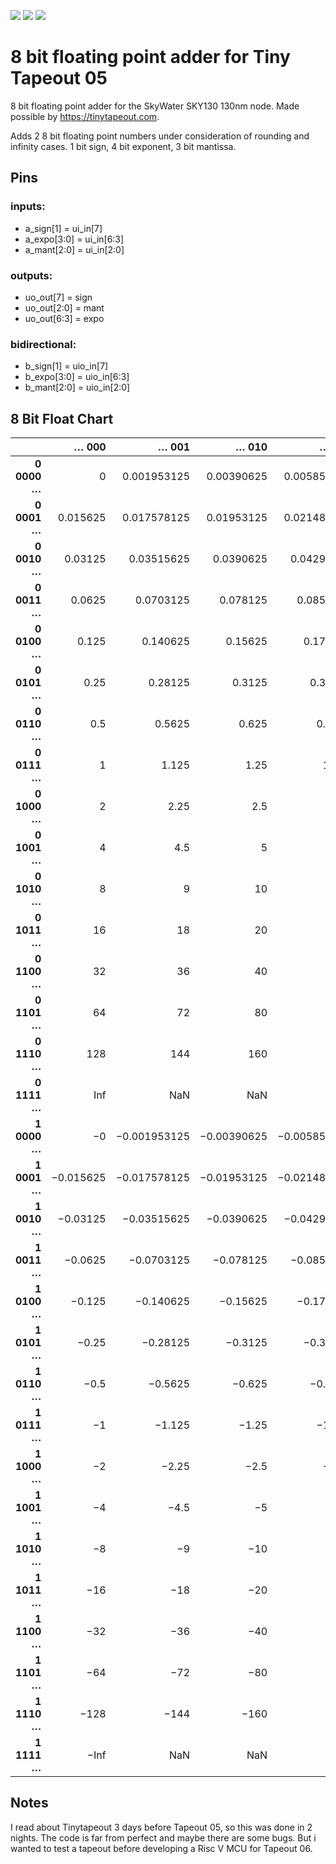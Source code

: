 ![](../../workflows/gds/badge.svg) ![](../../workflows/docs/badge.svg) ![](../../workflows/test/badge.svg)

# 8 bit floating point adder for Tiny Tapeout 05

8 bit floating point adder for the SkyWater SKY130 130nm node. Made possible by https://tinytapeout.com.

Adds 2 8 bit floating point numbers under consideration of rounding and infinity cases.
1 bit sign, 4 bit exponent, 3 bit mantissa.

## Pins

### inputs:               
  - a_sign[1]   = ui_in[7]
  - a_expo[3:0] = ui_in[6:3]
  - a_mant[2:0] = ui_in[2:0]

### outputs:
  - uo_out[7]   = sign
  - uo_out[2:0] = mant
  - uo_out[6:3] = expo

### bidirectional:
  - b_sign[1]   = uio_in[7]
  - b_expo[3:0] = uio_in[6:3]
  - b_mant[2:0] = uio_in[2:0]

## 8 Bit Float Chart

|              | **… 000** | **… 001**    | **… 010**   | **… 011**    | **… 100**  | **… 101**    | **… 110**   | **… 111**    |
|-------------:|----------:|-------------:|------------:|-------------:|-----------:|-------------:|------------:|-------------:|
| **0 0000 …** | 0         | 0.001953125  | 0.00390625  | 0.005859375  | 0.0078125  | 0.009765625  | 0.01171875  | 0.013671875  |
| **0 0001 …** | 0.015625  | 0.017578125  | 0.01953125  | 0.021484375  | 0.0234375  | 0.025390625  | 0.02734375  | 0.029296875  |
| **0 0010 …** | 0.03125   | 0.03515625   | 0.0390625   | 0.04296875   | 0.046875   | 0.05078125   | 0.0546875   | 0.05859375   |
| **0 0011 …** | 0.0625    | 0.0703125    | 0.078125    | 0.0859375    | 0.09375    | 0.1015625    | 0.109375    | 0.1171875    |
| **0 0100 …** | 0.125     | 0.140625     | 0.15625     | 0.171875     | 0.1875     | 0.203125     | 0.21875     | 0.234375     |
| **0 0101 …** | 0.25      | 0.28125      | 0.3125      | 0.34375      | 0.375      | 0.40625      | 0.4375      | 0.46875      |
| **0 0110 …** | 0.5       | 0.5625       | 0.625       | 0.6875       | 0.75       | 0.8125       | 0.875       | 0.9375       |
| **0 0111 …** | 1         | 1.125        | 1.25        | 1.375        | 1.5        | 1.625        | 1.75        | 1.875        |
| **0 1000 …** | 2         | 2.25         | 2.5         | 2.75         | 3          | 3.25         | 3.5         | 3.75         |
| **0 1001 …** | 4         | 4.5          | 5           | 5.5          | 6          | 6.5          | 7           | 7.5          |
| **0 1010 …** | 8         | 9            | 10          | 11           | 12         | 13           | 14          | 15           |
| **0 1011 …** | 16        | 18           | 20          | 22           | 24         | 26           | 28          | 30           |
| **0 1100 …** | 32        | 36           | 40          | 44           | 48         | 52           | 56          | 60           |
| **0 1101 …** | 64        | 72           | 80          | 88           | 96         | 104          | 112         | 120          |
| **0 1110 …** | 128       | 144          | 160         | 176          | 192        | 208          | 224         | 240          |
| **0 1111 …** | Inf       | NaN          | NaN         | NaN          | NaN        | NaN          | NaN         | NaN          |
| **1 0000 …** | −0        | −0.001953125 | −0.00390625 | −0.005859375 | −0.0078125 | −0.009765625 | −0.01171875 | −0.013671875 |
| **1 0001 …** | −0.015625 | −0.017578125 | −0.01953125 | −0.021484375 | −0.0234375 | −0.025390625 | −0.02734375 | −0.029296875 |
| **1 0010 …** | −0.03125  | −0.03515625  | −0.0390625  | −0.04296875  | −0.046875  | −0.05078125  | −0.0546875  | −0.05859375  |
| **1 0011 …** | −0.0625   | −0.0703125   | −0.078125   | −0.0859375   | −0.09375   | −0.1015625   | −0.109375   | −0.1171875   |
| **1 0100 …** | −0.125    | −0.140625    | −0.15625    | −0.171875    | −0.1875    | −0.203125    | −0.21875    | −0.234375    |
| **1 0101 …** | −0.25     | −0.28125     | −0.3125     | −0.34375     | −0.375     | −0.40625     | −0.4375     | −0.46875     |
| **1 0110 …** | −0.5      | −0.5625      | −0.625      | −0.6875      | −0.75      | −0.8125      | −0.875      | −0.9375      |
| **1 0111 …** | −1        | −1.125       | −1.25       | −1.375       | −1.5       | −1.625       | −1.75       | −1.875       |
| **1 1000 …** | −2        | −2.25        | −2.5        | −2.75        | −3         | −3.25        | −3.5        | −3.75        |
| **1 1001 …** | −4        | −4.5         | −5          | −5.5         | −6         | −6.5         | −7          | −7.5         |
| **1 1010 …** | −8        | −9           | −10         | −11          | −12        | −13          | −14         | −15          |
| **1 1011 …** | −16       | −18          | −20         | −22          | −24        | −26          | −28         | −30          |
| **1 1100 …** | −32       | −36          | −40         | −44          | −48        | −52          | −56         | −60          |
| **1 1101 …** | −64       | −72          | −80         | −88          | −96        | −104         | −112        | −120         |
| **1 1110 …** | −128      | −144         | −160        | −176         | −192       | −208         | −224        | −240         |
| **1 1111 …** | −Inf      | NaN          | NaN         | NaN          | NaN        | NaN          | NaN         | NaN          |


## Notes

I read about Tinytapeout 3 days before Tapeout 05, so this was done in 2 nights. The code is far from perfect and maybe there are some bugs. But i wanted to test a tapeout before developing a Risc V MCU for Tapeout 06.